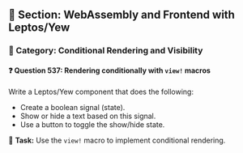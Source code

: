 ## 📘 Section: WebAssembly and Frontend with Leptos/Yew
### 🔹 Category: Conditional Rendering and Visibility
#### ❓ Question 537: Rendering conditionally with `view!` macros

Write a Leptos/Yew component that does the following:

- Create a boolean signal (state).
- Show or hide a text based on this signal.
- Use a button to toggle the show/hide state.

🔧 **Task:** Use the `view!` macro to implement conditional rendering.
